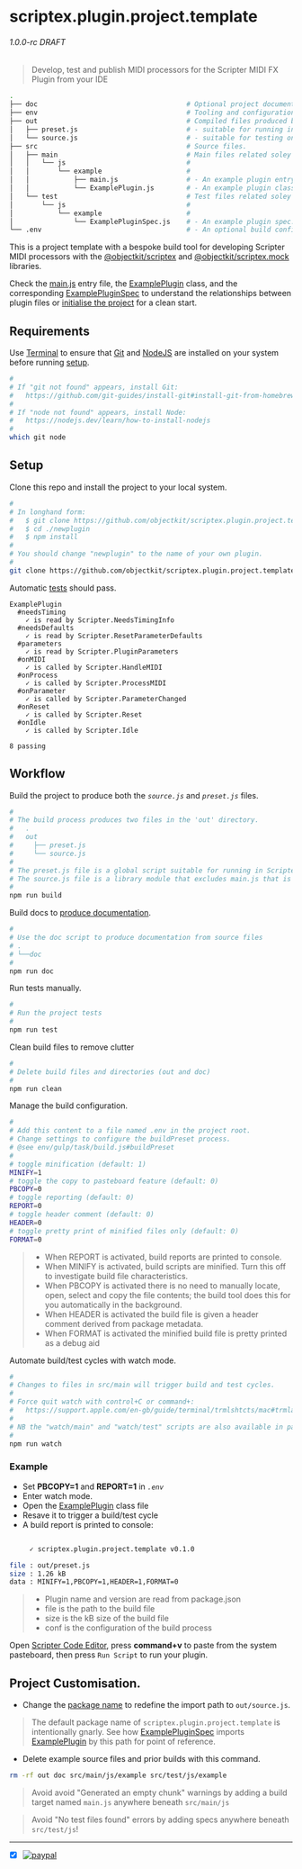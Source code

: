 # scriptex.plugin.project.template
###### 1.0.0-rc DRAFT
> Develop, test and publish MIDI processors for the Scripter MIDI FX Plugin from your IDE

```bash
.
├── doc                                     # Optional project documentation.
├── env                                     # Tooling and configuration.
├── out                                     # Compiled files produced by build process.
│   ├── preset.js                           # - suitable for running in Scripter Code Editor.
│   └── source.js                           # - suitable for testing on Node.
├── src                                     # Source files.
│   ├── main                                # Main files related soley to the plugin.
│   │   └── js                              #
│   │       └── example                     #      
│   │           ├── main.js                 # - An example plugin entry file.
│   │           └── ExamplePlugin.js        # - An example plugin class.
│   └── test                                # Test files related soley to testing the plugin.
│       └── js                              #
│           └── example                     #
│               └── ExamplePluginSpec.js    # - An example plugin spec.
└── .env                                    # - An optional build configuration override file.
```
This is a project template with a bespoke build tool for developing Scripter MIDI processors with the [@objectkit/scriptex](https://github.com/objectkit/scriptex) and [@objectkit/scriptex.mock](https://github.com/objectkit/scriptex.mock) libraries.

<!-- The project structure is inspired by the [Maven Standard Directory Layout](https://maven.apache.org/guides/introduction/introduction-to-the-standard-directory-layout.html). -->

Check the [main.js](./src/main/js/example/main.js) entry file, the [ExamplePlugin](./src/main/js/example/ExamplePlugin.js) class, and the corresponding [ExamplePluginSpec](./src/test/js/example/ExamplePluginSpec.js) to understand the relationships between plugin files or [initialise the project](#project-customisation) for a clean start.

## Requirements
Use [Terminal](https://support.apple.com/en-gb/guide/terminal/apd5265185d-f365-44cb-8b09-71a064a42125/mac) to ensure that [Git](https://github.com/git-guides/install-git#install-git-from-homebrew) and [NodeJS](https://nodejs.dev/learn/how-to-install-nodejs) are installed on your system before running [setup](#setup).
```bash
#
# If "git not found" appears, install Git:
#   https://github.com/git-guides/install-git#install-git-from-homebrew
#
# If "node not found" appears, install Node:
#   https://nodejs.dev/learn/how-to-install-nodejs
#
which git node
```

## Setup
Clone this repo and install the project to your local system.
```bash
#
# In longhand form:
#   $ git clone https://github.com/objectkit/scriptex.plugin.project.template.git newplugin
#   $ cd ./newplugin
#   $ npm install
#  
# You should change "newplugin" to the name of your own plugin.
#   
git clone https://github.com/objectkit/scriptex.plugin.project.template.git newplugin && cd $_ && npm i
```
Automatic [tests](src/test/js/example/ExamplePluginSpec.js) should pass.
```spec
ExamplePlugin
  #needsTiming
    ✓ is read by Scripter.NeedsTimingInfo
  #needsDefaults
    ✓ is read by Scripter.ResetParameterDefaults
  #parameters
    ✓ is read by Scripter.PluginParameters
  #onMIDI
    ✓ is called by Scripter.HandleMIDI
  #onProcess
    ✓ is called by Scripter.ProcessMIDI
  #onParameter
    ✓ is called by Scripter.ParameterChanged
  #onReset
    ✓ is called by Scripter.Reset
  #onIdle
    ✓ is called by Scripter.Idle

8 passing
```
## Workflow
Build the project to produce both the *`source.js`* and *`preset.js`* files.
```bash
#
# The build process produces two files in the 'out' directory.
#   .
#   out                                   
#     ├── preset.js
#     └── source.js
#     
# The preset.js file is a global script suitable for running in Scripter.
# The source.js file is a library module that excludes main.js that is suitable for testing on Node.
#  
npm run build
```
Build docs to [produce documentation](https://jsdoc.app).
```bash
#
# Use the doc script to produce documentation from source files
# .
# └──doc                                   
#
npm run doc
```
Run tests manually.
```bash
#
# Run the project tests
#
npm run test
```
Clean build files to remove clutter
```bash
#
# Delete build files and directories (out and doc)
#
npm run clean
```
Manage the build configuration.
```bash
#
# Add this content to a file named .env in the project root.
# Change settings to configure the buildPreset process.
# @see env/gulp/task/build.js#buildPreset
#
# toggle minification (default: 1)
MINIFY=1
# toggle the copy to pasteboard feature (default: 0)
PBCOPY=0
# toggle reporting (default: 0)
REPORT=0
# toggle header comment (default: 0)
HEADER=0
# toggle pretty print of minified files only (default: 0)
FORMAT=0
```

> + When REPORT is activated, build reports are printed to console.
> + When MINIFY is activated, build scripts are minified. Turn this off to investigate build file characteristics.
> + When PBCOPY is activated there is no need to manually locate, open, select and copy the file contents; the build tool does this for you automatically in the background.
> + When HEADER is activated the build file is given a header comment derived from package metadata.
> + When FORMAT is activated the minified build file is pretty printed as a debug aid

Automate build/test cycles with watch mode.
```bash
#
# Changes to files in src/main will trigger build and test cycles.
#
# Force quit watch with control+C or command+:
#   https://support.apple.com/en-gb/guide/terminal/trmlshtcts/mac#trmla9087c1b
#   
# NB the "watch/main" and "watch/test" scripts are also available in package.json
#
npm run watch
```
### Example
- Set **PBCOPY=1** and **REPORT=1** in *`.env`*
- Enter watch mode.
- Open the [ExamplePlugin](./src/main/js/example/ExamplePlugin.js) class file
- Resave it to trigger a build/test cycle
- A build report is printed to console:
```bash

     ✓ scriptex.plugin.project.template v0.1.0

file : out/preset.js
size : 1.26 kB
data : MINIFY=1,PBCOPY=1,HEADER=1,FORMAT=0
```
> + Plugin name and version are read from package.json
> + file is the path to the build file
> + size is the kB size of the build file
> + conf is the configuration of the build process

Open [Scripter Code Editor](https://support.apple.com/en-gb/guide/logicpro/lgcecc16550d/mac), press **command+v** to paste from the system pasteboard, then press `Run Script` to run your plugin.

## Project Customisation.
- Change the [package name](./package.json) to redefine the import path to `out/source.js`.
> The default package name of `scriptex.plugin.project.template` is intentionally gnarly. See how [ExamplePluginSpec](./src/test/js/example/ExamplePluginSpec.js) imports [ExamplePlugin](./src/main/js/example/ExamplePlugin.js) by this path for point of reference.
- Delete example source files and prior builds with this command.
```bash
rm -rf out doc src/main/js/example src/test/js/example
```
> Avoid avoid "Generated an empty chunk" warnings by adding a build target named `main.js` anywhere beneath `src/main/js`

> Avoid "No test files found" errors by adding specs anywhere beneath `src/test/js`!

---

- [x] [![paypal](https://www.paypalobjects.com/en_US/i/btn/btn_donateCC_LG.gif)](https://www.paypal.com/paypalme/objectkit)
